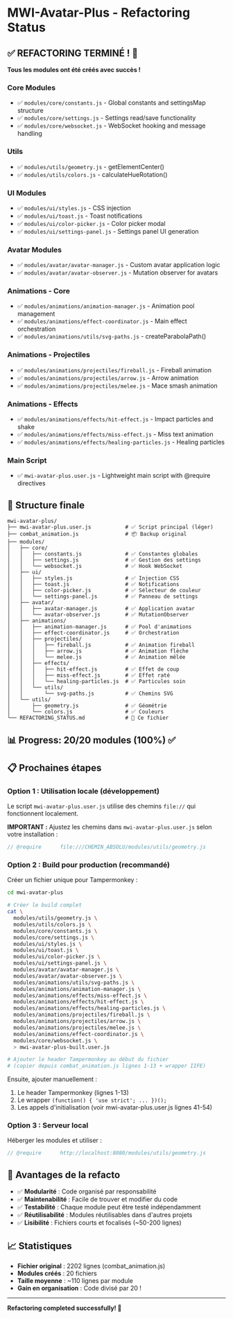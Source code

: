 # MWI-Avatar-Plus - Refactoring Status

## ✅ REFACTORING TERMINÉ ! 🎉

**Tous les modules ont été créés avec succès !**

### Core Modules
- ✅ `modules/core/constants.js` - Global constants and settingsMap structure
- ✅ `modules/core/settings.js` - Settings read/save functionality
- ✅ `modules/core/websocket.js` - WebSocket hooking and message handling

### Utils
- ✅ `modules/utils/geometry.js` - getElementCenter()
- ✅ `modules/utils/colors.js` - calculateHueRotation()

### UI Modules
- ✅ `modules/ui/styles.js` - CSS injection
- ✅ `modules/ui/toast.js` - Toast notifications
- ✅ `modules/ui/color-picker.js` - Color picker modal
- ✅ `modules/ui/settings-panel.js` - Settings panel UI generation

### Avatar Modules
- ✅ `modules/avatar/avatar-manager.js` - Custom avatar application logic
- ✅ `modules/avatar/avatar-observer.js` - Mutation observer for avatars

### Animations - Core
- ✅ `modules/animations/animation-manager.js` - Animation pool management
- ✅ `modules/animations/effect-coordinator.js` - Main effect orchestration
- ✅ `modules/animations/utils/svg-paths.js` - createParabolaPath()

### Animations - Projectiles
- ✅ `modules/animations/projectiles/fireball.js` - Fireball animation
- ✅ `modules/animations/projectiles/arrow.js` - Arrow animation
- ✅ `modules/animations/projectiles/melee.js` - Mace smash animation

### Animations - Effects
- ✅ `modules/animations/effects/hit-effect.js` - Impact particles and shake
- ✅ `modules/animations/effects/miss-effect.js` - Miss text animation
- ✅ `modules/animations/effects/healing-particles.js` - Healing particles

### Main Script
- ✅ `mwi-avatar-plus.user.js` - Lightweight main script with @require directives

## 🔧 Structure finale

```
mwi-avatar-plus/
├── mwi-avatar-plus.user.js           # ✅ Script principal (léger)
├── combat_animation.js               # 📦 Backup original
├── modules/
│   ├── core/
│   │   ├── constants.js              # ✅ Constantes globales
│   │   ├── settings.js               # ✅ Gestion des settings
│   │   └── websocket.js              # ✅ Hook WebSocket
│   ├── ui/
│   │   ├── styles.js                 # ✅ Injection CSS
│   │   ├── toast.js                  # ✅ Notifications
│   │   ├── color-picker.js           # ✅ Sélecteur de couleur
│   │   └── settings-panel.js         # ✅ Panneau de settings
│   ├── avatar/
│   │   ├── avatar-manager.js         # ✅ Application avatar
│   │   └── avatar-observer.js        # ✅ MutationObserver
│   ├── animations/
│   │   ├── animation-manager.js      # ✅ Pool d'animations
│   │   ├── effect-coordinator.js     # ✅ Orchestration
│   │   ├── projectiles/
│   │   │   ├── fireball.js           # ✅ Animation fireball
│   │   │   ├── arrow.js              # ✅ Animation flèche
│   │   │   └── melee.js              # ✅ Animation mêlée
│   │   ├── effects/
│   │   │   ├── hit-effect.js         # ✅ Effet de coup
│   │   │   ├── miss-effect.js        # ✅ Effet raté
│   │   │   └── healing-particles.js  # ✅ Particules soin
│   │   └── utils/
│   │       └── svg-paths.js          # ✅ Chemins SVG
│   └── utils/
│       ├── geometry.js               # ✅ Géométrie
│       └── colors.js                 # ✅ Couleurs
└── REFACTORING_STATUS.md             # 📝 Ce fichier
```

## 📊 Progress: 20/20 modules (100%) ✅

## 📋 Prochaines étapes

### Option 1 : Utilisation locale (développement)

Le script `mwi-avatar-plus.user.js` utilise des chemins `file://` qui fonctionnent localement.

**IMPORTANT :** Ajustez les chemins dans `mwi-avatar-plus.user.js` selon votre installation :
```javascript
// @require      file:///CHEMIN_ABSOLU/modules/utils/geometry.js
```

### Option 2 : Build pour production (recommandé)

Créer un fichier unique pour Tampermonkey :

```bash
cd mwi-avatar-plus

# Créer le build complet
cat \
  modules/utils/geometry.js \
  modules/utils/colors.js \
  modules/core/constants.js \
  modules/core/settings.js \
  modules/ui/styles.js \
  modules/ui/toast.js \
  modules/ui/color-picker.js \
  modules/ui/settings-panel.js \
  modules/avatar/avatar-manager.js \
  modules/avatar/avatar-observer.js \
  modules/animations/utils/svg-paths.js \
  modules/animations/animation-manager.js \
  modules/animations/effects/miss-effect.js \
  modules/animations/effects/hit-effect.js \
  modules/animations/effects/healing-particles.js \
  modules/animations/projectiles/fireball.js \
  modules/animations/projectiles/arrow.js \
  modules/animations/projectiles/melee.js \
  modules/animations/effect-coordinator.js \
  modules/core/websocket.js \
  > mwi-avatar-plus-built.user.js

# Ajouter le header Tampermonkey au début du fichier
# (copier depuis combat_animation.js lignes 1-13 + wrapper IIFE)
```

Ensuite, ajouter manuellement :
1. Le header Tampermonkey (lignes 1-13)
2. Le wrapper `(function() { 'use strict'; ... })();`
3. Les appels d'initialisation (voir mwi-avatar-plus.user.js lignes 41-54)

### Option 3 : Serveur local

Héberger les modules et utiliser :
```javascript
// @require      http://localhost:8080/modules/utils/geometry.js
```

## 🎯 Avantages de la refacto

- ✅ **Modularité** : Code organisé par responsabilité
- ✅ **Maintenabilité** : Facile de trouver et modifier du code
- ✅ **Testabilité** : Chaque module peut être testé indépendamment
- ✅ **Réutilisabilité** : Modules réutilisables dans d'autres projets
- ✅ **Lisibilité** : Fichiers courts et focalisés (~50-200 lignes)

## 📈 Statistiques

- **Fichier original** : 2202 lignes (combat_animation.js)
- **Modules créés** : 20 fichiers
- **Taille moyenne** : ~110 lignes par module
- **Gain en organisation** : Code divisé par 20 !

---
**Refactoring completed successfully! 🚀**
